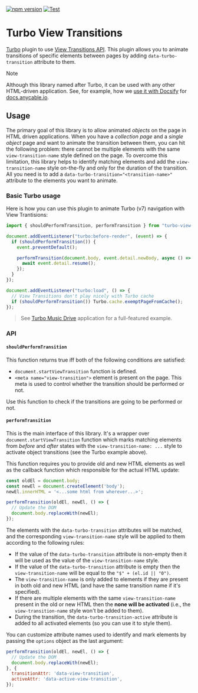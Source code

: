 [![npm version](https://badge.fury.io/js/turbo-view-transitions.svg)](https://badge.fury.io/js/turbo-view-transitions)
[![Test](https://github.com/palkan/turbo-view-transitions/workflows/Test/badge.svg)](https://github.com/palkan/turbo-view-transitions/actions)

# Turbo View Transitions

[Turbo][] plugin to use [View Transitions API](https://developer.mozilla.org/en-US/docs/Web/API/View_Transitions_API). This plugin allows you to animate transitions of specific elements between pages by adding `data-turbo-transition` attribute to them.

> [!NOTE]
> Although this library named after Turbo, it can be used with any other HTML-driven application. See, for example, how we [use it with Docsify](https://github.com/anycable/docs.anycable.io/commit/e49d916e920aa6402e4d3cfffa122eebe0f2cb5f) for [docs.anycable.io](https://docs.anycable.io).

## Usage

The primary goal of this library is to allow animated _objects_ on the page in HTML driven applications. When you have a _collection page_ and a _single object_ page and want to animate the transition between them, you can hit the following problem: there cannot be multiple elements with the same `view-transition-name` style defined on the page. To overcome this limitation, this library helps to identify matching elements and add the `view-transition-name` style on-the-fly and only for the duration of the transition. All you need is to add a `data-turbo-transition="<transition-name>"` attribute to the elements you want to animate.

### Basic Turbo usage

Here is how you can use this plugin to animate Turbo (v7) navigation with View Trantisions:

```js
import { shouldPerformTransition, performTransition } from "turbo-view-transitions";

document.addEventListener("turbo:before-render", (event) => {
  if (shouldPerformTransition()) {
    event.preventDefault();

    performTransition(document.body, event.detail.newBody, async () => {
      await event.detail.resume();
    });
  }
});

document.addEventListener("turbo:load", () => {
  // View Transitions don't play nicely with Turbo cache
  if (shouldPerformTransition()) Turbo.cache.exemptPageFromCache();
});
```

> See [Turbo Music Drive](https://github.com/palkan/turbo-music-drive) application for a full-featured example.

### API

#### `shouldPerformTransition`

This function returns true iff both of the following conditions are satisfied:

- `document.startViewTransition` function is defined.
- `<meta name="view-transition">` element is present on the page. This meta is used to control whether the transition should be performed or not.

Use this function to check if the transitions are going to be performed or not.

#### `performTransition`

This is the main interface of this library. It's a wrapper over `document.startViewTransition` function which marks matching elements from _before_ and _after_ states with the `view-transition-name: ...` style to activate object transitions (see the Turbo example above).

This function requires you to provide old and new HTML elements as well as the callback function which responsible for the actual HTML update:

```js
const oldEl = document.body;
const newEl = document.createElement('body');
newEl.innerHTML = '<...some html from wherever...>';

performTransition(oldEl, newEl, () => {
  // Update the DOM
  document.body.replaceWith(newEl);
});
```

The elements with the `data-turbo-transition` attributes will be matched, and the corresponding `view-transition-name` style will be applied to them according to the following rules:

- If the value of the `data-turbo-transition` attribute is non-empty then it will be used as the value of the `view-transition-name` style.
- If the value of the `data-turbo-transition` attribute is empty then the `view-transition-name` will be equal to the `"$" + (el.id || "0")`.
- The `view-transition-name` is only added to elements if they are present in both old and new HTML (and have the same transition name if it's specified).
- If there are multiple elements with the same `view-transition-name` present in the old or new HTML then the **none will be activated** (i.e., the `view-transition-name` style won't be added to them).
- During the transition, the `data-turbo-transition-active` attribute is added to all activated elements (so you can use it to style them).

You can customize attribute names used to identify and mark elements by passing the `options` object as the last argument:

```js
performTransition(oldEl, newEl, () => {
  // Update the DOM
  document.body.replaceWith(newEl);
}, {
  transitionAttr: 'data-view-transition',
  activeAttr: 'data-active-view-transition',
});
```

[Turbo]: https://turbo.hotwire.dev/
